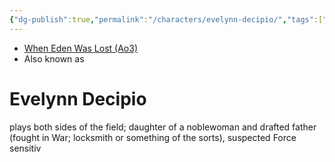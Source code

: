```yaml
---
{"dg-publish":true,"permalink":"/characters/evelynn-decipio/","tags":["bountyhunter","forcesensitive","unfinished","character"],"dgHomeLink":false}
---
```


- [When Eden Was Lost (Ao3)](https://archiveofourown.org/works/19334440/chapters/45992584)
- Also known as

# Evelynn Decipio


plays both sides of the field; daughter of a noblewoman and drafted father (fought in War; locksmith or something of the sorts), suspected Force sensitiv